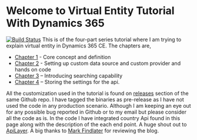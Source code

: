 # Welcome to Virtual Entity Tutorial With Dynamics 365
[![Build Status](https://dev.azure.com/code-bug/code-bug/_apis/build/status/ImranCodeBug.codebug.countryprovider?branchName=master)](https://dev.azure.com/code-bug/code-bug/_build/latest?definitionId=1&branchName=master)
This is of the four-part series tutorial where I am trying to explain virtual entity in Dynamics 365 CE. The chapters are,

 - [Chapter 1](https://imran-chowdhury.blogspot.com/2019/09/virtual-entity-chapter-1-definition-and.html) - Core concept and definition
 - [Chapter 2](https://imran-chowdhury.blogspot.com/2019/09/virtual-entity-chapter-2-create-custom.html) - Setting up custom data source and custom provider and hands on code
 - [Chapter 3](https://imran-chowdhury.blogspot.com/2019/09/virtual-entity-chapter-3-translating.html) – Introducing searching capability
 - [Chapter 4](https://imran-chowdhury.blogspot.com/2019/09/virtual-entity-chapter-4-pulling-api.html) – Storing the settings for the api.

All the customization used in the tutorial is found on [releases](https://github.com/ImranCodeBug/codebug.countryprovider/releases/tag/1.0.0.0) section of the same Github repo. I have tagged the binaries as pre-release as I have not used the code in any production scenario. Although I am keeping an eye out for any possible bug reported in Github or to my email but please consider all the code as is. In the code I have integrated country Api found in this page along with the description of the each end point. A huge shout out to [ApiLayer](https://rapidapi.com/apilayernet/api/rest-countries-v1/endpoints). A big thanks to [Mark Findlater](https://www.linkedin.com/in/mark-findlater-1428a01/) for reviewing the blog.
